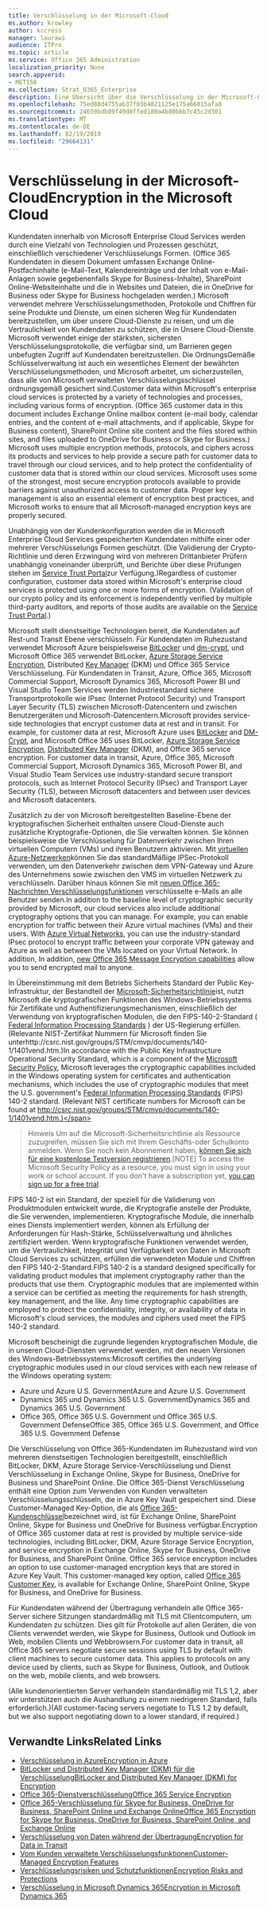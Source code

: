 ```yaml
---
title: Verschlüsselung in der Microsoft-Cloud
ms.author: krowley
author: kccross
manager: laurawi
audience: ITPro
ms.topic: article
ms.service: Office 365 Administration
localization_priority: None
search.appverid:
- MET150
ms.collection: Strat_O365_Enterprise
description: Eine Übersicht über die Verschlüsselung in der Microsoft-Cloud.
ms.openlocfilehash: 75ed88d4755ab37f03b4821125e175a66015afa8
ms.sourcegitcommit: 24659bdb09f49d0ffed180a4b80bbb7c45c2d301
ms.translationtype: MT
ms.contentlocale: de-DE
ms.lasthandoff: 02/19/2019
ms.locfileid: "29664131"
---
```

# <a name="encryption-in-the-microsoft-cloud"></a><span data-ttu-id="2ed39-103">Verschlüsselung in der Microsoft-Cloud</span><span class="sxs-lookup"><span data-stu-id="2ed39-103">Encryption in the Microsoft Cloud</span></span>

<span data-ttu-id="2ed39-p101">Kundendaten innerhalb von Microsoft Enterprise Cloud Services werden durch eine Vielzahl von Technologien und Prozessen geschützt, einschließlich verschiedener Verschlüsselungs Formen. (Office 365 Kundendaten in diesem Dokument umfassen Exchange Online-Postfachinhalte (e-Mail-Text, Kalendereinträge und der Inhalt von e-Mail-Anlagen sowie gegebenenfalls Skype for Business-Inhalte), SharePoint Online-Websiteinhalte und die in Websites und Dateien, die in OneDrive for Business oder Skype for Business hochgeladen werden.) Microsoft verwendet mehrere Verschlüsselungsmethoden, Protokolle und Chiffren für seine Produkte und Dienste, um einen sicheren Weg für Kundendaten bereitzustellen, um über unsere Cloud-Dienste zu reisen, und um die Vertraulichkeit von Kundendaten zu schützen, die in Unsere Cloud-Dienste. Microsoft verwendet einige der stärksten, sichersten Verschlüsselungsprotokolle, die verfügbar sind, um Barrieren gegen unbefugten Zugriff auf Kundendaten bereitzustellen. Die OrdnungsGemäße Schlüsselverwaltung ist auch ein wesentliches Element der bewährten Verschlüsselungsmethoden, und Microsoft arbeitet, um sicherzustellen, dass alle von Microsoft verwalteten Verschlüsselungsschlüssel ordnungsgemäß gesichert sind.</span><span class="sxs-lookup"><span data-stu-id="2ed39-p101">Customer data within Microsoft's enterprise cloud services is protected by a variety of technologies and processes, including various forms of encryption. (Office 365 customer data in this document includes Exchange Online mailbox content (e-mail body, calendar entries, and the content of e-mail attachments, and if applicable, Skype for Business content), SharePoint Online site content and the files stored within sites, and files uploaded to OneDrive for Business or Skype for Business.) Microsoft uses multiple encryption methods, protocols, and ciphers across its products and services to help provide a secure path for customer data to travel through our cloud services, and to help protect the confidentiality of customer data that is stored within our cloud services. Microsoft uses some of the strongest, most secure encryption protocols available to provide barriers against unauthorized access to customer data. Proper key management is also an essential element of encryption best practices, and Microsoft works to ensure that all Microsoft-managed encryption keys are properly secured.</span></span>

<span data-ttu-id="2ed39-p102">Unabhängig von der Kundenkonfiguration werden die in Microsoft Enterprise Cloud Services gespeicherten Kundendaten mithilfe einer oder mehrerer Verschlüsselungs Formen geschützt. (Die Validierung der Crypto-Richtlinie und deren Erzwingung wird von mehreren Drittanbieter Prüfern unabhängig voneinander überprüft, und Berichte über diese Prüfungen stehen im [Service Trust Portal](https://aka.ms/stp)zur Verfügung.)</span><span class="sxs-lookup"><span data-stu-id="2ed39-p102">Regardless of customer configuration, customer data stored within Microsoft's enterprise cloud services is protected using one or more forms of encryption. (Validation of our crypto policy and its enforcement is independently verified by multiple third-party auditors, and reports of those audits are available on the [Service Trust Portal](https://aka.ms/stp).)</span></span>

<span data-ttu-id="2ed39-p103">Microsoft stellt dienstseitige Technologien bereit, die Kundendaten auf Rest-und Transit Ebene verschlüsseln. Für Kundendaten im Ruhezustand verwendet Microsoft Azure beispielsweise [BitLocker](https://docs.microsoft.com/windows/device-security/bitlocker/bitlocker-overview) und [dm-crypt](https://en.wikipedia.org/wiki/Dm-crypt), und Microsoft Office 365 verwendet BitLocker, [Azure Storage Service Encryption](https://azure.microsoft.com/documentation/articles/storage-service-encryption/), Distributed [Key Manager](https://support.office.com/article/989ba10c-f73f-4efb-ad1b-af3322e5f376) (DKM) und Office 365 Service Verschlüsselung. Für Kundendaten in Transit, Azure, Office 365, Microsoft Commercial Support, Microsoft Dynamics 365, Microsoft Power BI und Visual Studio Team Services werden Industriestandard sichere Transportprotokolle wie IPsec (Internet Protocol Security) und Transport Layer Security (TLS) zwischen Microsoft-Datencentern und zwischen Benutzergeräten und Microsoft-Datencentern.</span><span class="sxs-lookup"><span data-stu-id="2ed39-p103">Microsoft provides service-side technologies that encrypt customer data at rest and in transit. For example, for customer data at rest, Microsoft Azure uses [BitLocker](https://docs.microsoft.com/windows/device-security/bitlocker/bitlocker-overview) and [DM-Crypt](https://en.wikipedia.org/wiki/Dm-crypt), and Microsoft Office 365 uses BitLocker, [Azure Storage Service Encryption](https://azure.microsoft.com/documentation/articles/storage-service-encryption/), [Distributed Key Manager](https://support.office.com/article/989ba10c-f73f-4efb-ad1b-af3322e5f376) (DKM), and Office 365 service encryption. For customer data in transit, Azure, Office 365, Microsoft Commercial Support, Microsoft Dynamics 365, Microsoft Power BI, and Visual Studio Team Services use industry-standard secure transport protocols, such as Internet Protocol Security (IPsec) and Transport Layer Security (TLS), between Microsoft datacenters and between user devices and Microsoft datacenters.</span></span>

<span data-ttu-id="2ed39-p104">Zusätzlich zu der von Microsoft bereitgestellten Baseline-Ebene der kryptografischen Sicherheit enthalten unsere Cloud-Dienste auch zusätzliche Kryptografie-Optionen, die Sie verwalten können. Sie können beispielsweise die Verschlüsselung für Datenverkehr zwischen Ihren virtuellen Computern (VMs) und ihren Benutzern aktivieren. Mit [virtuellen Azure-Netzwerken](https://azure.microsoft.com/services/virtual-network/)können Sie das standardMäßige IPSec-Protokoll verwenden, um den Datenverkehr zwischen dem VPN-Gateway und Azure des Unternehmens sowie zwischen den VMS im virtuellen Netzwerk zu verschlüsseln. Darüber hinaus können Sie mit [neuen Office 365-Nachrichten Verschlüsselungsfunktionen](set-up-new-message-encryption-capabilities.md) verschlüsselte e-Mails an alle Benutzer senden.</span><span class="sxs-lookup"><span data-stu-id="2ed39-p104">In addition to the baseline level of cryptographic security provided by Microsoft, our cloud services also include additional cryptography options that you can manage. For example, you can enable encryption for traffic between their Azure virtual machines (VMs) and their users. With [Azure Virtual Networks](https://azure.microsoft.com/services/virtual-network/), you can use the industry-standard IPsec protocol to encrypt traffic between your corporate VPN gateway and Azure as well as between the VMs located on your Virtual Network. In addition, In addition, [new Office 365 Message Encryption capabilities](set-up-new-message-encryption-capabilities.md) allow you to send encrypted mail to anyone.</span></span>

<span data-ttu-id="2ed39-p105">In Übereinstimmung mit dem Betriebs Sicherheits Standard der Public Key-Infrastruktur, der Bestandteil der [Microsoft-Sicherheitsrichtlinie](https://servicetrust.microsoft.com/ViewPage/TrustDocuments?command=Download&downloadType=Document&downloadId=5868ecc8-50b7-4f91-b43f-640e2b99e86e&docTab=6d000410-c9e9-11e7-9a91-892aae8839ad_FAQ%20and%20White%20Papers)ist, nutzt Microsoft die kryptografischen Funktionen des Windows-Betriebssystems für Zertifikate und Authentifizierungsmechanismen, einschließlich der Verwendung von kryptografischen Modulen, die den FIPS-140-2-Standard ( [Federal Information Processing Standards](http://csrc.nist.gov/publications/PubsFIPS.html) ) der US-Regierung erfüllen. (Relevante NIST-Zertifikat Nummern für Microsoft finden Sie unterhttp://csrc.nist.gov/groups/STM/cmvp/documents/140-1/1401vend.htm.)</span><span class="sxs-lookup"><span data-stu-id="2ed39-p105">In accordance with the Public Key Infrastructure Operational Security Standard, which is a component of the [Microsoft Security Policy](https://servicetrust.microsoft.com/ViewPage/TrustDocuments?command=Download&downloadType=Document&downloadId=5868ecc8-50b7-4f91-b43f-640e2b99e86e&docTab=6d000410-c9e9-11e7-9a91-892aae8839ad_FAQ%20and%20White%20Papers), Microsoft leverages the cryptographic capabilities included in the Windows operating system for certificates and authentication mechanisms, which includes the use of cryptographic modules that meet the U.S. government's [Federal Information Processing Standards](http://csrc.nist.gov/publications/PubsFIPS.html) (FIPS) 140-2 standard. (Relevant NIST certificate numbers for Microsoft can be found at http://csrc.nist.gov/groups/STM/cmvp/documents/140-1/1401vend.htm.)</span></span>

> <span data-ttu-id="2ed39-p106">Hinweis Um auf die Microsoft-Sicherheitsrichtlinie als Ressource zuzugreifen, müssen Sie sich mit Ihrem Geschäfts-oder Schulkonto anmelden. Wenn Sie noch kein Abonnement haben, [können Sie sich für eine ﻿kostenlose Testversion registrieren](https://servicetrust.microsoft.com/Home/TrialSubscriptions).</span><span class="sxs-lookup"><span data-stu-id="2ed39-p106">[NOTE] To access the Microsoft Security Policy as a resource, you must sign in using your work or school account. If you don't have a subscription yet, [you can sign up for a free trial](https://servicetrust.microsoft.com/Home/TrialSubscriptions).</span></span>

<span data-ttu-id="2ed39-p107">FIPS 140-2 ist ein Standard, der speziell für die Validierung von Produktmodulen entwickelt wurde, die Kryptografie anstelle der Produkte, die Sie verwenden, implementieren. Kryptografische Module, die innerhalb eines Diensts implementiert werden, können als Erfüllung der Anforderungen für Hash-Stärke, Schlüsselverwaltung und ähnliches zertifiziert werden. Wenn kryptografische Funktionen verwendet werden, um die Vertraulichkeit, Integrität und Verfügbarkeit von Daten in Microsoft Cloud Services zu schützen, erfüllen die verwendeten Module und Chiffren den FIPS 140-2-Standard.</span><span class="sxs-lookup"><span data-stu-id="2ed39-p107">FIPS 140-2 is a standard designed specifically for validating product modules that implement cryptography rather than the products that use them. Cryptographic modules that are implemented within a service can be certified as meeting the requirements for hash strength, key management, and the like. Any time cryptographic capabilities are employed to protect the confidentiality, integrity, or availability of data in Microsoft's cloud services, the modules and ciphers used meet the FIPS 140-2 standard.</span></span>

<span data-ttu-id="2ed39-124">Microsoft bescheinigt die zugrunde liegenden kryptografischen Module, die in unseren Cloud-Diensten verwendet werden, mit den neuen Versionen des Windows-Betriebssystems:</span><span class="sxs-lookup"><span data-stu-id="2ed39-124">Microsoft certifies the underlying cryptographic modules used in our cloud services with each new release of the Windows operating system:</span></span>
- <span data-ttu-id="2ed39-125">Azure und Azure U.S. Government</span><span class="sxs-lookup"><span data-stu-id="2ed39-125">Azure and Azure U.S. Government</span></span>
- <span data-ttu-id="2ed39-126">Dynamics 365 und Dynamics 365 U.S. Government</span><span class="sxs-lookup"><span data-stu-id="2ed39-126">Dynamics 365 and Dynamics 365 U.S. Government</span></span>
- <span data-ttu-id="2ed39-127">Office 365, Office 365 U.S. Government und Office 365 U.S. Government Defense</span><span class="sxs-lookup"><span data-stu-id="2ed39-127">Office 365, Office 365 U.S. Government, and Office 365 U.S. Government Defense</span></span>

<span data-ttu-id="2ed39-p108">Die Verschlüsselung von Office 365-Kundendaten im Ruhezustand wird von mehreren dienstseitigen Technologien bereitgestellt, einschließlich BitLocker, DKM, Azure Storage Service-Verschlüsselung und Dienst Verschlüsselung in Exchange Online, Skype for Business, OneDrive for Business und SharePoint Online. Die Office 365-Dienst Verschlüsselung enthält eine Option zum Verwenden von Kunden verwalteten Verschlüsselungsschlüsseln, die in Azure Key Vault gespeichert sind. Diese Customer-Managed Key-Option, die als [Office 365-Kundenschlüssel](https://support.office.com/article/f2cd475a-e592-46cf-80a3-1bfb0fa17697)bezeichnet wird, ist für Exchange Online, SharePoint Online, Skype for Business und OneDrive for Business verfügbar.</span><span class="sxs-lookup"><span data-stu-id="2ed39-p108">Encryption of Office 365 customer data at rest is provided by multiple service-side technologies, including BitLocker, DKM, Azure Storage Service Encryption, and service encryption in Exchange Online, Skype for Business, OneDrive for Business, and SharePoint Online. Office 365 service encryption includes an option to use customer-managed encryption keys that are stored in Azure Key Vault. This customer-managed key option, called [Office 365 Customer Key](https://support.office.com/article/f2cd475a-e592-46cf-80a3-1bfb0fa17697), is available for Exchange Online, SharePoint Online, Skype for Business, and OneDrive for Business.</span></span>

<span data-ttu-id="2ed39-p109">Für Kundendaten während der Übertragung verhandeln alle Office 365-Server sichere Sitzungen standardmäßig mit TLS mit Clientcomputern, um Kundendaten zu schützen.  Dies gilt für Protokolle auf allen Geräten, die von Clients verwendet werden, wie Skype for Business, Outlook und Outlook im Web, mobilen Clients und Webbrowsern.</span><span class="sxs-lookup"><span data-stu-id="2ed39-p109">For customer data in transit, all Office 365 servers negotiate secure sessions using TLS by default with client machines to secure customer data.  This applies to protocols on any device used by clients, such as Skype for Business, Outlook, and Outlook on the web, mobile clients, and web browsers.</span></span>

<span data-ttu-id="2ed39-133">(Alle kundenorientierten Server verhandeln standardmäßig mit TLS 1,2, aber wir unterstützen auch die Aushandlung zu einem niedrigeren Standard, falls erforderlich.)</span><span class="sxs-lookup"><span data-stu-id="2ed39-133">(All customer-facing servers negotiate to TLS 1.2 by default, but we also support negotiating down to a lower standard, if required.)</span></span>

## <a name="related-links"></a><span data-ttu-id="2ed39-134">Verwandte Links</span><span class="sxs-lookup"><span data-stu-id="2ed39-134">Related Links</span></span>

- [<span data-ttu-id="2ed39-135">Verschlüsselung in Azure</span><span class="sxs-lookup"><span data-stu-id="2ed39-135">Encryption in Azure</span></span>](office-365-azure-encryption.md)
- [<span data-ttu-id="2ed39-136">BitLocker und Distributed Key Manager (DKM) für die Verschlüsselung</span><span class="sxs-lookup"><span data-stu-id="2ed39-136">BitLocker and Distributed Key Manager (DKM) for Encryption</span></span>](office-365-bitlocker-and-distributed-key-manager-for-encryption.md)
- [<span data-ttu-id="2ed39-137">Office 365-Dienstverschlüsselung</span><span class="sxs-lookup"><span data-stu-id="2ed39-137">Office 365 Service Encryption</span></span>](office-365-service-encryption.md)
- [<span data-ttu-id="2ed39-138">Office 365-Verschlüsselung für Skype for Business, OneDrive for Business, SharePoint Online und Exchange Online</span><span class="sxs-lookup"><span data-stu-id="2ed39-138">Office 365 Encryption for Skype for Business, OneDrive for Business, SharePoint Online, and Exchange Online</span></span>](office-365-encryption-for-skype-onedrive-sharepoint-and-exchange.md)
- [<span data-ttu-id="2ed39-139">Verschlüsselung von Daten während der Übertragung</span><span class="sxs-lookup"><span data-stu-id="2ed39-139">Encryption for Data in Transit</span></span>](office-365-encryption-for-data-in-transit.md)
- [<span data-ttu-id="2ed39-140">Vom Kunden verwaltete Verschlüsselungsfunktionen</span><span class="sxs-lookup"><span data-stu-id="2ed39-140">Customer-Managed Encryption Features</span></span>](office-365-customer-managed-encryption-features.md)
- [<span data-ttu-id="2ed39-141">Verschlüsselungsrisiken und Schutzfunktionen</span><span class="sxs-lookup"><span data-stu-id="2ed39-141">Encryption Risks and Protections</span></span>](office-365-encryption-risks-and-protections.md)
- [<span data-ttu-id="2ed39-142">Verschlüsselung in Microsoft Dynamics 365</span><span class="sxs-lookup"><span data-stu-id="2ed39-142">Encryption in Microsoft Dynamics 365</span></span>](office-365-encryption-in-microsoft-dynamics-365.md)